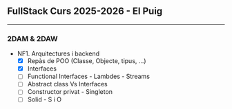 ## FullStack Curs 2025-2026 - El Puig
<hr>  

### 2DAM & 2DAW  
 - NF1. Arquitectures i backend  
   -[x] Repàs de POO (Classe, Objecte, tipus, ...)  
   -[x] Interfaces  
   -[ ] Functional Interfaces - Lambdes - Streams  
   -[ ] Abstract class Vs Interfaces  
   -[ ] Constructor privat - Singleton  
   -[ ] Solid - S i O  